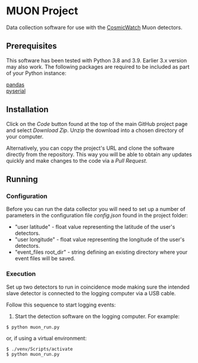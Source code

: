 # MUON Project

Data collection software for use with the [CosmicWatch](https://github.com/spenceraxani/CosmicWatch-Desktop-Muon-Detector-v2?tab=readme-ov-file) 
Muon detectors.

## Prerequisites

This software has been tested with Python 3.8 and 3.9. Earlier 3.x version may also work. The following packages are 
required to be included as part of your Python instance:

[pandas](https://pypi.org/project/pandas/)<br/>
[pyserial](https://pypi.org/project/pyserial/0)


## Installation

Click on the *Code* button found at the top of the main GitHub project page and select *Download Zip*. Unzip
the download into a chosen directory of your computer.

Alternatively, you can copy the project's URL and clone the software directly from the repository. This way you will 
be able to obtain any updates quickly and make changes to the code via a *Pull Request*. 

## Running

### Configuration
Before you can run the data collector you will need to set up a number of parameters in the configuration file 
*config.json* found in the project folder:
* "user latitude" - float value representing the latitude of the user's detectors.
* "user longitude" - float value representing the longitude of the user's detectors.
* "event_files root_dir" - string defining an existing directory where your event files will be saved.

### Execution

Set up two detectors to run in coincidence mode making sure the intended slave detector is connected to the logging
computer via a USB cable.

Follow this sequence to start logging events:

1) Start the detection software on the logging computer. For example:
```
$ python muon_run.py
```
or, if using a virtual environment:
```
$ ./venv/Scripts/activate
$ python muon_run.py
```


